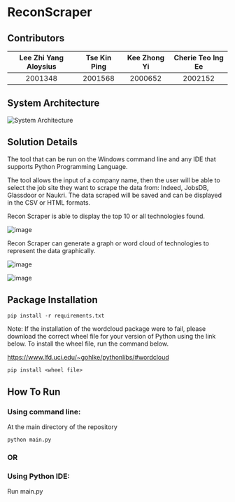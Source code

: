 # ReconScraper

## Contributors
| **Lee Zhi Yang Aloysius** | **Tse Kin Ping** | **Kee Zhong Yi** | **Cherie Teo Ing Ee** |
| :---: | :---: | :---: | :---: |
| 2001348 | 2001568 | 2000652 | 2002152 |

## System Architecture
![System Architecture](https://user-images.githubusercontent.com/72640752/161764487-13878965-7422-467c-a8bd-f1621f4920d3.png)

## Solution Details
The tool that can be run on the Windows command line and any IDE that supports Python Programming Language. 

The tool allows the input of a company name, then the user will be able to select the job site they want to scrape the data from: Indeed, JobsDB, Glassdoor or Naukri. The data scraped will be saved and can be displayed in the CSV or HTML formats.

Recon Scraper is able to display the top 10 or all technologies found.

![image](https://user-images.githubusercontent.com/72640752/161767145-7c61030f-d84a-4977-a72c-6c1cb7522380.png)

Recon Scraper can generate a graph or word cloud of technologies to represent the data graphically.

![image](https://user-images.githubusercontent.com/72640752/161767330-82ac1a98-94e1-4850-b724-483e3e09a769.png)

![image](https://user-images.githubusercontent.com/72640752/161767450-e0203772-9693-4ddb-8179-a2d3d0185199.png)

## Package Installation

```
pip install -r requirements.txt
```
Note: If the installation of the wordcloud package were to fail, please download the correct wheel file for your version of Python using the link below. To install the wheel file, run the command below. 

https://www.lfd.uci.edu/~gohlke/pythonlibs/#wordcloud

```
pip install <wheel file>
```

## How To Run

### Using command line:
At the main directory of the repository
```
python main.py
```

### **OR**

### Using Python IDE: 
Run main.py

